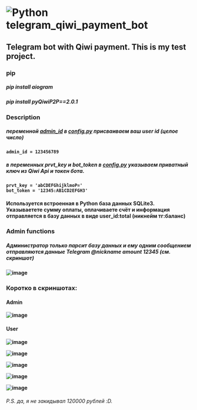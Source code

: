 # ![Python](https://img.shields.io/badge/python-3670A0?style=for-the-badge&logo=python&logoColor=ffdd54) telegram_qiwi_payment_bot

Telegram bot with Qiwi payment. This is my test project.
--------------------------
### <b>pip<b>
##### pip install aiogram
##### pip install pyQiwiP2P==2.0.1

### <b>Description<b>
##### переменной [admin_id](]https://github.com/gest0rbn/telegram_qiwi_payment_bot/blob/main/config.py#:~:text=%2712345%3AAB1CD2EFGH3%27-,admin_id) в [config.py](https://github.com/gest0rbn/telegram_qiwi_payment_bot/blob/main/config.py) присваиваем ваш user id (целое число)
    admin_id = 123456789
##### в переменных <b>prvt_key<b> и <b>bot_token<b> в [config.py](https://github.com/gest0rbn/telegram_qiwi_payment_bot/blob/main/config.py) указываем приватный ключ из Qiwi Api и токен бота.
    prvt_key = 'abCDEFGhijklmoP='
    bot_token = '12345:AB1CD2EFGH3'

#### Используется встроенная в Python база данных SQLite3. Указываетете сумму оплаты, оплачиваете счёт и информация отправляется в базу данных в виде user_id:total (никнейм тг:баланс)

### Admin functions
##### Администратор только парсит базу данных и ему одним сообщением отправляются данные Telegram @nickname amount 12345 (см. скриншот)
![image](https://user-images.githubusercontent.com/66784042/178778128-f2e85e53-5cc1-42ca-bc29-504aaa6f952d.png)
    
### Коротко в скриншотах:
#### Admin
![image](https://user-images.githubusercontent.com/66784042/178778565-e3f6589a-57ed-4cee-9f35-1e565e76d19a.png)
#### User
![image](https://user-images.githubusercontent.com/66784042/178778463-e8408bce-5183-4150-b155-c76325875516.png)

![image](https://user-images.githubusercontent.com/66784042/178778490-d375261e-0e6c-40b3-8004-6fc9e2e4806b.png)

![image](https://user-images.githubusercontent.com/66784042/178778749-a39df357-f1bb-49a6-91ea-89f883b00493.png)

![image](https://user-images.githubusercontent.com/66784042/178778855-f1126844-cb3a-4f49-922e-92ffb22fbbe5.png)

![image](https://user-images.githubusercontent.com/66784042/178778996-c38fed07-e572-4476-b23f-50223626c68a.png)
###### P.S. да, я не закидывал 120000 рублей :D.
